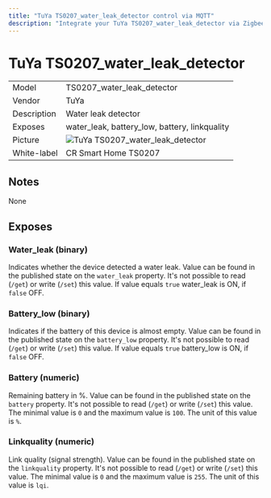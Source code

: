 ```yaml
---
title: "TuYa TS0207_water_leak_detector control via MQTT"
description: "Integrate your TuYa TS0207_water_leak_detector via Zigbee2MQTT with whatever smart home infrastructure you are using without the vendors bridge or gateway."
---
```


<!-- !!!! -->
<!-- ATTENTION: This file is auto-generated through docgen! -->
<!-- You can only edit the "## Notes"-Section. -->
<!-- !!!! -->

# TuYa TS0207_water_leak_detector

|     |     |
|-----|-----|
| Model | TS0207_water_leak_detector  |
| Vendor  | TuYa  |
| Description | Water leak detector |
| Exposes | water_leak, battery_low, battery, linkquality |
| Picture | ![TuYa TS0207_water_leak_detector](https://psi-4ward.github.io/zigbee2mqtt-docs/images/devices/TS0207_water_leak_detector.jpg) |
| White-label | CR Smart Home TS0207 |


## Notes

None



## Exposes

### Water_leak (binary)
Indicates whether the device detected a water leak.
Value can be found in the published state on the `water_leak` property.
It's not possible to read (`/get`) or write (`/set`) this value.
If value equals `true` water_leak is ON, if `false` OFF.

### Battery_low (binary)
Indicates if the battery of this device is almost empty.
Value can be found in the published state on the `battery_low` property.
It's not possible to read (`/get`) or write (`/set`) this value.
If value equals `true` battery_low is ON, if `false` OFF.

### Battery (numeric)
Remaining battery in %.
Value can be found in the published state on the `battery` property.
It's not possible to read (`/get`) or write (`/set`) this value.
The minimal value is `0` and the maximum value is `100`.
The unit of this value is `%`.

### Linkquality (numeric)
Link quality (signal strength).
Value can be found in the published state on the `linkquality` property.
It's not possible to read (`/get`) or write (`/set`) this value.
The minimal value is `0` and the maximum value is `255`.
The unit of this value is `lqi`.

